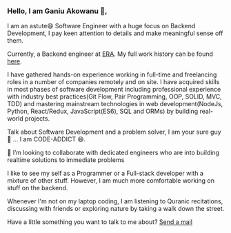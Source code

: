 ### Hello, I am Ganiu Akowanu 👋,
I am an astute😄 Software Engineer with a huge focus on Backend Development, I pay keen attention to details and make meaningful sense off them.

Currently, a Backend engineer at [ERA](https://emergencyresponseafrica.com). My full work history can be found [here](https://linkedin.com/in/ganiu-akowanu-431a59185).

I have gathered hands-on experience working in full-time and freelancing roles in a number of companies remotely and on site. I have acquired skills in most phases of software development including professional experience with industry best practices(Git Flow, Pair Programming, OOP, SOLID, MVC, TDD) and mastering mainstream technologies in web development(NodeJs, Python, React/Redux, JavaScript(ES6), SQL and ORMs) by building real-world projects.

Talk about Software Development and a problem solver, I am your sure guy 👯 ... I am CODE-ADDICT 😄.

👯 I’m looking to collaborate with dedicated engineers who are into building realtime solutions to immediate problems

I like to see my self as a Programmer or a Full-stack developer with a mixture of other stuff. However, I am much more comfortable working on stuff on the backend.

Whenever I'm not on my laptop coding, I am listening to Quranic recitations, discussing with friends or exploring nature by taking a walk down the street.

Have a little something you want to talk to me about? [Send a mail](mailto:ganiu.akowanu@gmail.com)
